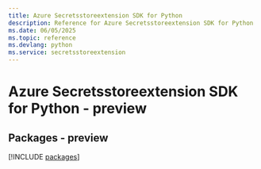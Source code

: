 ```yaml
---
title: Azure Secretsstoreextension SDK for Python
description: Reference for Azure Secretsstoreextension SDK for Python
ms.date: 06/05/2025
ms.topic: reference
ms.devlang: python
ms.service: secretsstoreextension
---
```

# Azure Secretsstoreextension SDK for Python - preview
## Packages - preview
[!INCLUDE [packages](secretsstoreextension-index.md)]